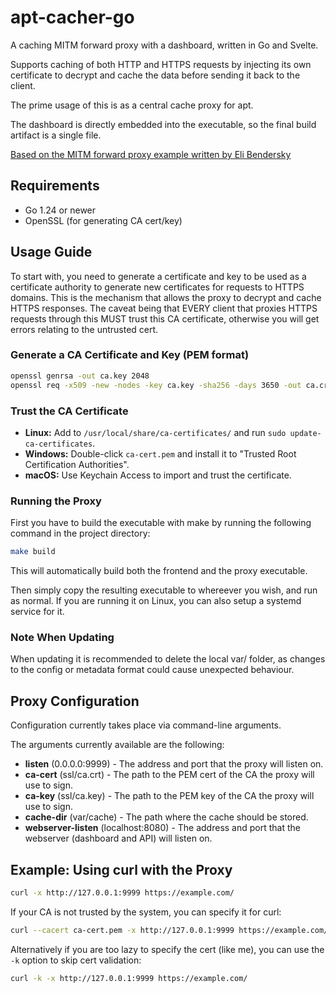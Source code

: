 # apt-cacher-go

A caching MITM forward proxy with a dashboard, written in Go and Svelte.

Supports caching of both HTTP and HTTPS requests by injecting its own certificate to decrypt and cache the data before sending it back to the client.

The prime usage of this is as a central cache proxy for apt.

The dashboard is directly embedded into the executable, so the final build artifact is a single file.

[Based on the MITM forward proxy example written by Eli Bendersky](https://github.com/eliben/code-for-blog/blob/main/2022/go-and-proxies/connect-mitm-proxy.go)

## Requirements

- Go 1.24 or newer
- OpenSSL (for generating CA cert/key)

## Usage Guide

To start with, you need to generate a certificate and key to be used as a certificate authority to generate new certificates for requests to HTTPS domains. This is the mechanism that allows the proxy to decrypt and cache HTTPS responses.
The caveat being that EVERY client that proxies HTTPS requests through this MUST trust this CA certificate, otherwise you will get errors relating to the untrusted cert.

### Generate a CA Certificate and Key (PEM format)

```sh
openssl genrsa -out ca.key 2048
openssl req -x509 -new -nodes -key ca.key -sha256 -days 3650 -out ca.crt -subj "//CN=apt-cacher-go"
```

### Trust the CA Certificate

- **Linux:** Add to `/usr/local/share/ca-certificates/` and run `sudo update-ca-certificates`.
- **Windows:** Double-click `ca-cert.pem` and install it to "Trusted Root Certification Authorities".
- **macOS:** Use Keychain Access to import and trust the certificate.

### Running the Proxy

First you have to build the executable with make by running the following command in the project directory:

```sh
make build
```

This will automatically build both the frontend and the proxy executable.

Then simply copy the resulting executable to whereever you wish, and run as normal. If you are running it on Linux, you can also setup a systemd service for it.

### Note When Updating

When updating it is recommended to delete the local var/ folder, as changes to the config or metadata format could cause unexpected behaviour.

## Proxy Configuration

Configuration currently takes place via command-line arguments.

The arguments currently available are the following:

- **listen** (0.0.0.0:9999) - The address and port that the proxy will listen on.
- **ca-cert** (ssl/ca.crt) - The path to the PEM cert of the CA the proxy will use to sign.
- **ca-key** (ssl/ca.key) - The path to the PEM key of the CA the proxy will use to sign.
- **cache-dir** (var/cache) - The path where the cache should be stored.
- **webserver-listen** (localhost:8080) - The address and port that the webserver (dashboard and API) will listen on.

## Example: Using curl with the Proxy

```sh
curl -x http://127.0.0.1:9999 https://example.com/
```

If your CA is not trusted by the system, you can specify it for curl:

```sh
curl --cacert ca-cert.pem -x http://127.0.0.1:9999 https://example.com/
```

Alternatively if you are too lazy to specify the cert (like me), you can use the `-k` option to skip cert validation:

```sh
curl -k -x http://127.0.0.1:9999 https://example.com/
```
